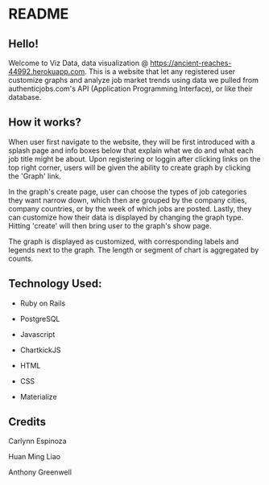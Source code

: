 # README

## Hello!

Welcome to Viz Data, data visualization @ https://ancient-reaches-44992.herokuapp.com. This is a website that let any registered user customize graphs and analyze job market trends using data we pulled from authenticjobs.com's API (Application Programming Interface), or like their database. 

## How it works?

When user first navigate to the website, they will be first introduced with a splash page and info boxes below that explain what we do and what each job title might be about. Upon registering or loggin after clicking links on the top right corner, users will be given the ability to create graph by clicking the 'Graph' link.

In the graph's create page, user can choose the types of job categories they want narrow down, which then are grouped by the company cities, company countries, or by the week of which jobs are posted. Lastly, they can customize how their data is displayed by changing the graph type. Hitting 'create' will then bring user to the graph's show page.

The graph is displayed as customized, with corresponding labels and legends next to the graph. The length or segment of chart is aggregated by counts. 

## Technology Used:
* Ruby on Rails  

* PostgreSQL  

* Javascript

* ChartkickJS

* HTML

* CSS

* Materialize

## Credits 

Carlynn Espinoza   


Huan Ming Liao  


Anthony Greenwell  


